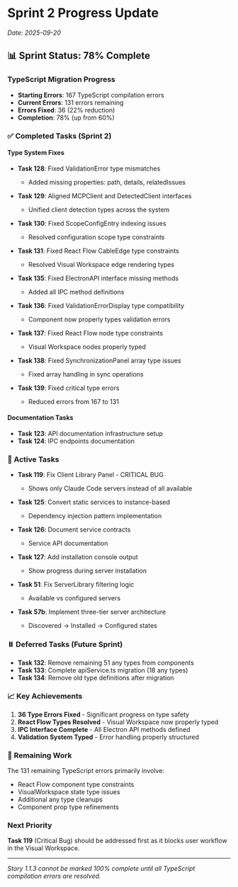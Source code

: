 # Sprint 2 Progress Update
*Date: 2025-09-20*

## 📊 Sprint Status: 78% Complete

### TypeScript Migration Progress
- **Starting Errors**: 167 TypeScript compilation errors
- **Current Errors**: 131 errors remaining
- **Errors Fixed**: 36 (22% reduction)
- **Completion**: 78% (up from 60%)

### ✅ Completed Tasks (Sprint 2)

#### Type System Fixes
- **Task 128**: Fixed ValidationError type mismatches
  - Added missing properties: path, details, relatedIssues

- **Task 129**: Aligned MCPClient and DetectedClient interfaces
  - Unified client detection types across the system

- **Task 130**: Fixed ScopeConfigEntry indexing issues
  - Resolved configuration scope type constraints

- **Task 131**: Fixed React Flow CableEdge type constraints
  - Resolved Visual Workspace edge rendering types

- **Task 135**: Fixed ElectronAPI interface missing methods
  - Added all IPC method definitions

- **Task 136**: Fixed ValidationErrorDisplay type compatibility
  - Component now properly types validation errors

- **Task 137**: Fixed React Flow node type constraints
  - Visual Workspace nodes properly typed

- **Task 138**: Fixed SynchronizationPanel array type issues
  - Fixed array handling in sync operations

- **Task 139**: Fixed critical type errors
  - Reduced errors from 167 to 131

#### Documentation Tasks
- **Task 123**: API documentation infrastructure setup
- **Task 124**: IPC endpoints documentation

### 🔄 Active Tasks

- **Task 119**: Fix Client Library Panel - CRITICAL BUG
  - Shows only Claude Code servers instead of all available

- **Task 125**: Convert static services to instance-based
  - Dependency injection pattern implementation

- **Task 126**: Document service contracts
  - Service API documentation

- **Task 127**: Add installation console output
  - Show progress during server installation

- **Task 51**: Fix ServerLibrary filtering logic
  - Available vs configured servers

- **Task 57b**: Implement three-tier server architecture
  - Discovered → Installed → Configured states

### ⏸️ Deferred Tasks (Future Sprint)

- **Task 132**: Remove remaining 51 any types from components
- **Task 133**: Complete apiService.ts migration (18 any types)
- **Task 134**: Remove old type definitions after migration

### 📈 Key Achievements

1. **36 Type Errors Fixed** - Significant progress on type safety
2. **React Flow Types Resolved** - Visual Workspace now properly typed
3. **IPC Interface Complete** - All Electron API methods defined
4. **Validation System Typed** - Error handling properly structured

### 🎯 Remaining Work

The 131 remaining TypeScript errors primarily involve:
- React Flow component type constraints
- VisualWorkspace state type issues
- Additional any type cleanups
- Component prop type refinements

### Next Priority
**Task 119** (Critical Bug) should be addressed first as it blocks user workflow in the Visual Workspace.

---
*Story 1.1.3 cannot be marked 100% complete until all TypeScript compilation errors are resolved.*
